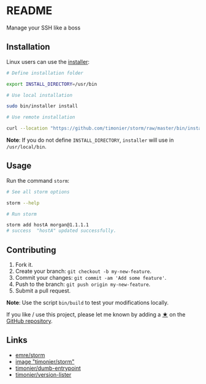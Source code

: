 # README

Manage your SSH like a boss

## Installation

Linux users can use the [installer](https://github.com/timonier/storm/blob/master/bin/installer):

```sh
# Define installation folder

export INSTALL_DIRECTORY=/usr/bin

# Use local installation

sudo bin/installer install

# Use remote installation

curl --location "https://github.com/timonier/storm/raw/master/bin/installer" | sudo sh -s -- install
```

__Note__: If you do not define `INSTALL_DIRECTORY`, `installer` will use in `/usr/local/bin`.

## Usage

Run the command `storm`:

```sh
# See all storm options

storm --help

# Run storm

storm add hostA morgan@1.1.1.1
# success  "hostA" updated successfully.
```

## Contributing

1. Fork it.
2. Create your branch: `git checkout -b my-new-feature`.
3. Commit your changes: `git commit -am 'Add some feature'`.
4. Push to the branch: `git push origin my-new-feature`.
5. Submit a pull request.

__Note__: Use the script `bin/build` to test your modifications locally.

If you like / use this project, please let me known by adding a [★](https://help.github.com/articles/about-stars/) on the [GitHub repository](https://github.com/timonier/storm).

## Links

* [emre/storm](https://github.com/emre/storm)
* [image "timonier/storm"](https://hub.docker.com/r/timonier/storm/)
* [timonier/dumb-entrypoint](https://github.com/timonier/dumb-entrypoint)
* [timonier/version-lister](https://github.com/timonier/version-lister)
